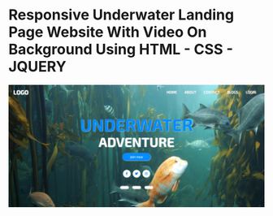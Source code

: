 # Responsive Underwater Landing Page Website With Video On Background Using HTML - CSS - JQUERY

![screen](screen.png)​